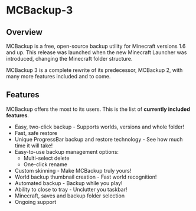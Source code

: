 MCBackup-3
==========

Overview
--------
MCBackup is a free, open-source backup utility for Minecraft versions 1.6 and up. This release was launched when the new Minecraft Launcher was introduced, changing the Minecraft folder structure.

MCBackup 3 is a complete rewrite of its predecessor, MCBackup 2, with many more features included and to come.

Features
--------
MCBackup offers the most to its users. This is the list of **currently included features**.
* Easy, two-click backup - Supports worlds, versions and whole folder!
* Fast, safe restore
* Unique ProgressBar backup and restore technology - See how much time it will take!
* Easy-to-use backup management options:
    * Multi-select delete
    * One-click rename
* Custom skinning - Make MCBackup truly yours!
* World backup thumbnail creation - Fast world recognition!
* Automated backup - Backup while you play!
* Ability to close to tray - Unclutter you taskbar!
* Minecraft, saves and backup folder selection
* Ongoing support
